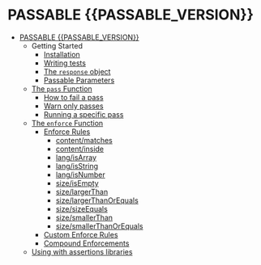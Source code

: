 PASSABLE {{PASSABLE_VERSION}}
========

* [PASSABLE {{PASSABLE_VERSION}}](./MAIN.md)
    * Getting Started
        * [Installation](./getting_started/installation.md)
        * [Writing tests](./getting_started/writing_tests.md)
        * [The `response` object](./getting_started/response.md)
        * [Passable Parameters](./getting_started/params.md)
    * [The `pass` Function](./pass/index.md)
        * [How to fail a pass](./pass/how_to_fail.md)
        * [Warn only passes](./pass/warn_only_passes.md)
        * [Running a specific pass](./pass/specific.md)
    * [The `enforce` Function](./enforce/README.md)
        * [Enforce Rules](./enforce/rules/README.md)
            * [content/matches](./enforce/rules/content/matches/README.md)
            * [content/inside](./enforce/rules/content/inside/README.md)
            * [lang/isArray](./enforce/rules/lang/is_array/README.md)
            * [lang/isString](./enforce/rules/lang/is_string/README.md)
            * [lang/isNumber](./enforce/rules/lang/is_number/README.md)
            * [size/isEmpty](./enforce/rules/size/is_empty/README.md)
            * [size/largerThan](./enforce/rules/size/larger_than/README.md)
            * [size/largerThanOrEquals](./enforce/rules/size/larger_than_or_equals/README.md)
            * [size/sizeEquals](./enforce/rules/size/size_equals/README.md)
            * [size/smallerThan](./enforce/rules/size/smaller_than/README.md)
            * [size/smallerThanOrEquals](./enforce/rules/size/smaller_than_or_equals/README.md)
        * [Custom Enforce Rules](./enforce/rules/custom.md)
        * [Compound Enforcements](./enforce/compound/README.md)
    * [Using with assertions libraries](./compatability/assertions.md)
